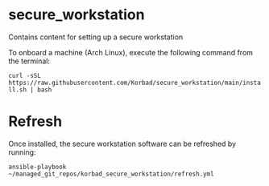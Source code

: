 # secure_workstation
Contains content for setting up a secure workstation

To onboard a machine (Arch Linux), execute the following command from the terminal:

```curl -sSL https://raw.githubusercontent.com/Korbad/secure_workstation/main/install.sh | bash```


# Refresh

Once installed, the secure workstation software can be refreshed by running:

```ansible-playbook ~/managed_git_repos/korbad_secure_workstation/refresh.yml```
